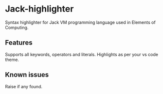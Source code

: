 # Jack-highlighter

Syntax highlighter for Jack VM programming language used in Elements of Computing.

## Features
Supports all keywords, operators and literals. Highlights as per your vs code theme.

## Known issues

Raise if any found.